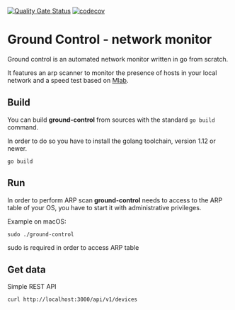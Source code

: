 [![Quality Gate Status](https://sonarcloud.io/api/project_badges/measure?project=alesanfra_ground-control&metric=alert_status)](https://sonarcloud.io/dashboard?id=alesanfra_ground-control)
[![codecov](https://codecov.io/gh/alesanfra/ground-control/branch/master/graph/badge.svg)](https://codecov.io/gh/alesanfra/ground-control)
# Ground Control - network monitor
Ground control is an automated network monitor written in go from scratch.

It features an arp scanner to monitor the presence of hosts in your local network 
and a speed test based on [Mlab](https://www.measurementlab.net).

## Build

You can build **ground-control** from sources with the standard `go build` command. 

In order to do so you have to install the golang toolchain, version 1.12 or newer. 

```
go build
```

## Run

In order to perform ARP scan **ground-control** needs to access to the ARP table of your OS, 
you have to start it with administrative privileges.

Example on macOS:
```
sudo ./ground-control
```
sudo is required in order to access ARP table


## Get data
Simple REST API
```
curl http://localhost:3000/api/v1/devices 
```
